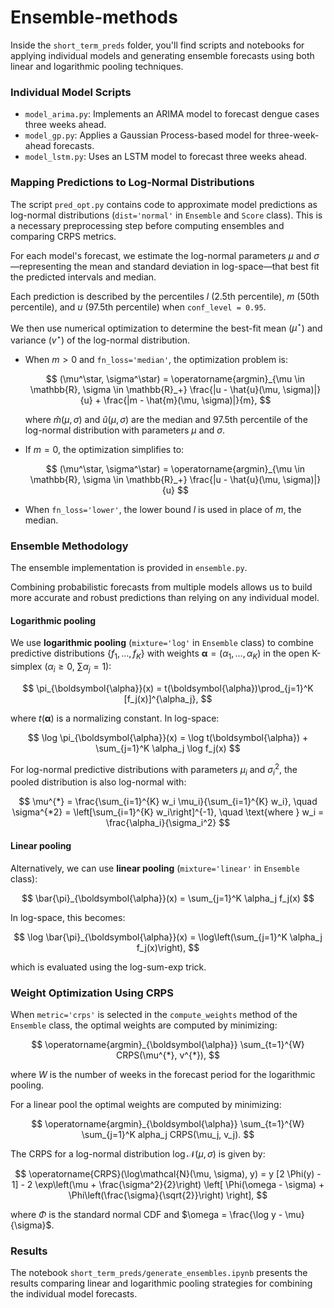 # Ensemble-methods

Inside the `short_term_preds` folder, you'll find scripts and notebooks for applying individual models and generating ensemble forecasts using both linear and logarithmic pooling techniques.

### Individual Model Scripts

- `model_arima.py`: Implements an ARIMA model to forecast dengue cases three weeks ahead.
- `model_gp.py`: Applies a Gaussian Process-based model for three-week-ahead forecasts.
- `model_lstm.py`: Uses an LSTM model to forecast three weeks ahead.

### Mapping Predictions to Log-Normal Distributions

The script `pred_opt.py` contains code to approximate model predictions as log-normal distributions (`dist='normal'` in `Ensemble` and `Score` class). This is a necessary preprocessing step before computing ensembles and comparing CRPS metrics.

For each model's forecast, we estimate the log-normal parameters $\mu$ and $\sigma$—representing the mean and standard deviation in log-space—that best fit the predicted intervals and median.

Each prediction is described by the percentiles $l$ (2.5th percentile), $m$ (50th percentile), and $u$ (97.5th percentile) when `conf_level = 0.95`.

We then use numerical optimization to determine the best-fit mean ($\mu^\star$) and variance ($v^\star$) of the log-normal distribution.

- When $m > 0$ and `fn_loss='median'`, the optimization problem is:

  $$
  (\mu^\star, \sigma^\star) = 
  \operatorname{argmin}_{\mu \in \mathbb{R}, \sigma \in \mathbb{R}_+} 
  \frac{|u - \hat{u}(\mu, \sigma)|}{u} + \frac{|m - \hat{m}(\mu, \sigma)|}{m},
  $$

  where $\hat{m}(\mu, \sigma)$ and $\hat{u}(\mu, \sigma)$ are the median and 97.5th percentile of the log-normal distribution with parameters $\mu$ and $\sigma$.

- If $m = 0$, the optimization simplifies to:

  $$
  (\mu^\star, \sigma^\star) = 
  \operatorname{argmin}_{\mu \in \mathbb{R}, \sigma \in \mathbb{R}_+} 
  \frac{|u - \hat{u}(\mu, \sigma)|}{u}
  $$

- When `fn_loss='lower'`, the lower bound $l$ is used in place of $m$, the median.

### Ensemble Methodology

The ensemble implementation is provided in `ensemble.py`.

Combining probabilistic forecasts from multiple models allows us to build more accurate and robust predictions than relying on any individual model.

#### Logarithmic pooling
We use **logarithmic pooling** (`mixture='log'` in `Ensemble` class) to combine predictive distributions $\{f_1, \ldots, f_K\}$ with weights $\boldsymbol{\alpha} = (\alpha_1, \ldots, \alpha_K)$ in the open K-simplex ($\alpha_i \geq 0$, $\sum \alpha_j = 1$):

$$
\pi_{\boldsymbol{\alpha}}(x) = t(\boldsymbol{\alpha})\prod_{j=1}^K [f_j(x)]^{\alpha_j},
$$

where $t(\boldsymbol{\alpha})$ is a normalizing constant. In log-space:

$$
\log \pi_{\boldsymbol{\alpha}}(x) = \log t(\boldsymbol{\alpha}) + \sum_{j=1}^K \alpha_j \log f_j(x)
$$

For log-normal predictive distributions with parameters $\mu_i$ and $\sigma_i^2$, the pooled distribution is also log-normal with:

$$
\mu^{*} = \frac{\sum_{i=1}^{K} w_i \mu_i}{\sum_{i=1}^{K} w_i}, \quad \sigma^{*2} = \left[\sum_{i=1}^{K} w_i\right]^{-1}, \quad \text{where } w_i = \frac{\alpha_i}{\sigma_i^2}
$$

#### Linear pooling
Alternatively, we can use **linear pooling** (`mixture='linear'` in `Ensemble` class):

$$
\bar{\pi}_{\boldsymbol{\alpha}}(x) = \sum_{j=1}^K \alpha_j f_j(x)
$$

In log-space, this becomes:

$$
\log \bar{\pi}_{\boldsymbol{\alpha}}(x) = \log\left(\sum_{j=1}^K \alpha_j f_j(x)\right),
$$

which is evaluated using the log-sum-exp trick.

### Weight Optimization Using CRPS

When `metric='crps'` is selected in the `compute_weights` method of the `Ensemble` class, the optimal weights are computed by minimizing:

$$
\operatorname{argmin}_{\boldsymbol{\alpha}} \sum_{t=1}^{W} CRPS(\mu^{*}, v^{*}),
$$

where $W$ is the number of weeks in the forecast period for the logarithmic pooling. 

For a linear pool the optimal weights are computed by minimizing:

$$
\operatorname{argmin}_{\boldsymbol{\alpha}} \sum_{t=1}^{W} \sum_{j=1}^K alpha_j CRPS(\mu_j, v_j).
$$

The CRPS for a log-normal distribution $\log\mathcal{N}(\mu, \sigma)$ is given by:

$$
\operatorname{CRPS}(\log\mathcal{N}(\mu, \sigma), y) =
    y [2 \Phi(y) - 1] - 2 \exp\left(\mu + \frac{\sigma^2}{2}\right)
    \left[ \Phi(\omega - \sigma) + \Phi\left(\frac{\sigma}{\sqrt{2}}\right) \right],    
$$

where $\Phi$ is the standard normal CDF and $\omega = \frac{\log y - \mu}{\sigma}$.

### Results

The notebook `short_term_preds/generate_ensembles.ipynb` presents the results comparing linear and logarithmic pooling strategies for combining the individual model forecasts.
